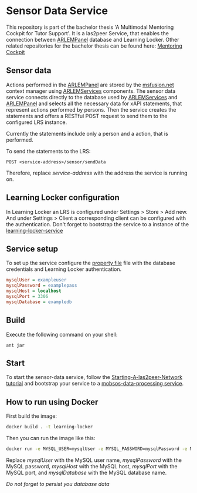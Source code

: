 Sensor Data Service
===========================================
This repository is part of the bachelor thesis 'A Multimodal Mentoring Cockpit for Tutor Support'.
It is a las2peer Service, that enables the connection between [ARLEMPanel](https://github.com/rwth-acis/ARLEMPanel) database and Learning Locker.
Other related repositories for the bachelor thesis can be found here: [Mentoring Cockpit](https://github.com/rwth-acis/Mentoring-Cockpit)

Sensor data
-----------
Actions performed in the [ARLEMPanel](https://github.com/rwth-acis/ARLEMPanel) are stored by the [msfusion.net](https://github.com/rwth-acis/msfusion.net) context manager using [ARLEMServices](https://github.com/rizalishan/ARLEMServices) components.
The sensor data service connects directly to the database used by [ARLEMServices](https://github.com/rizalishan/ARLEMServices) and [ARLEMPanel](https://github.com/rwth-acis/ARLEMPanel) and selects all the necessary data for xAPI statements, that represent actions performed by persons.
Then the service creates the statements and offers a RESTful POST request to send them to the configured LRS instance.

Currently the statements include only a person and a action, that is performed.

To send the statements to the LRS:
```
POST <service-address>/sensor/sendData
```

Therefore, replace *service-address* with the address the service is running on.


Learning Locker configuration
--------------------------
In Learning Locker an LRS is configured under Settings > Store > Add new.
And under Settings > Client a corresponding client can be configured with the authentication.
Don't forget to bootstrap the service to a instance of the [learning-locker-service](https://github.com/rwth-acis/learning-locker-service)

Service setup
-------------
To set up the service configure the [property file](etc/i5.las2peer.services.sensorDataService.SensorDataService.properties) file with the database credentials and Learning Locker authentication.
```INI
mysqlUser = exampleuser
mysqlPassword = examplepass
mysqlHost = localhost
mysqlPort = 3306
mysqlDatabase = exampledb
```

Build
--------
Execute the following command on your shell:

```shell
ant jar 
```

Start
--------

To start the sensor-data service, follow the [Starting-A-las2peer-Network tutorial](https://github.com/rwth-acis/las2peer-Template-Project/wiki/Starting-A-las2peer-Network) and bootstrap your service to a [mobsos-data-processing service](https://github.com/rwth-acis/mobsos-data-processing/tree/bachelor-thesis-philipp-roytburg).

How to run using Docker
-------------------

First build the image:
```bash
docker build . -t learning-locker
```

Then you can run the image like this:

```bash
docker run -e MYSQL_USER=mysqlUser -e MYSQL_PASSWORD=mysqlPassword -e MYSQL_HOST=mysqlHost -e MYSQL_PORT=mysqlPort -e MYSQL_DATABASE=mysqlDatabase -p 9011:9011 mentoring-cockpit-service
```

Replace *mysqlUser* with the MySQL user name, *mysqlPassword* with the MySQL password, *mysqlHost* with the MySQL host, *mysqlPort* with the MySQL port, and *mysqlDatabase* with the MySQL database name. 

*Do not forget to persist you database data*

